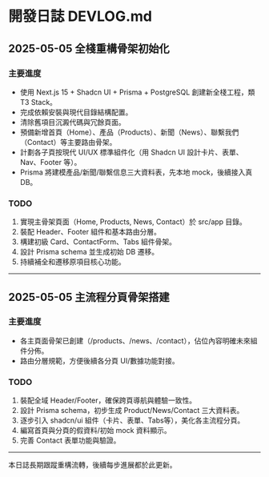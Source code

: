 # 開發日誌 DEVLOG.md

## 2025-05-05  全棧重構骨架初始化

### 主要進度
- 使用 Next.js 15 + Shadcn UI + Prisma + PostgreSQL 創建新全棧工程，類 T3 Stack。
- 完成依賴安裝與現代目錄結構配置。
- 清除舊項目沉澱代碼與冗餘頁面。
- 預備新增首頁（Home）、產品（Products）、新聞（News）、聯繫我們（Contact）等主要路由骨架。
- 計劃各子頁按現代 UI/UX 標準組件化（用 Shadcn UI 設計卡片、表單、Nav、Footer 等）。
- Prisma 將建模產品/新聞/聯繫信息三大資料表，先本地 mock，後續接入真 DB。

### TODO
1. 實現主骨架頁面（Home, Products, News, Contact）於 src/app 目錄。
2. 裝配 Header、Footer 組件和基本路由分層。
3. 構建初級 Card、ContactForm、Tabs 組件骨架。
4. 設計 Prisma schema 並生成初始 DB 遷移。
5. 持續補全和遷移原項目核心功能。

---

## 2025-05-05  主流程分頁骨架搭建

### 主要進度
- 各主頁面骨架已創建（/products、/news、/contact），佔位內容明確未來組件分佈。
- 路由分層規範，方便後續各分頁 UI/數據功能對接。

### TODO
1. 裝配全域 Header/Footer，確保跨頁導航與體驗一致性。
2. 設計 Prisma schema，初步生成 Product/News/Contact 三大資料表。
3. 逐步引入 shadcn/ui 組件（卡片、表單、Tabs等），美化各主流程分頁。
4. 編寫首頁與分頁的假資料/初始 mock 資料顯示。
5. 完善 Contact 表單功能與驗證。

---

本日誌長期跟蹤重構流轉，後續每步進展都於此更新。

